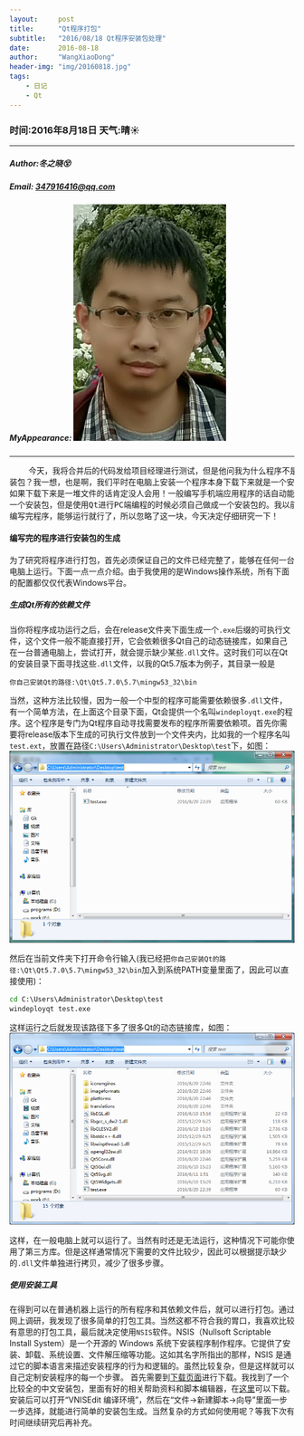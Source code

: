 ```yaml
---
layout:     post
title:      "Qt程序打包"
subtitle:   "2016/08/18 Qt程序安装包处理"
date:       2016-08-18
author:     "WangXiaoDong"
header-img: "img/20160818.jpg"
tags:
    - 日记
    - Qt
---
```


### 时间:2016年8月18日 天气:晴:sunny:
-----
#####   Author:冬之晓:dizzy_face:
#####   Email: 347916416@qq.com
#####   MyAppearance: ![MyAppearance](https://github.com/Dongzhixiao/PictureCache/raw/master/MyPicture.JPG "我的头像")
----------

<pre>
    今天，我将合并后的代码发给项目经理进行测试，但是他问我为什么程序不是一个安
装包？我一想，也是啊，我们平时在电脑上安装一个程序本身下载下来就是一个安装包，
如果下载下来是一堆文件的话肯定没人会用！一般编写手机端应用程序的话自动能够生成
一个安装包，但是使用Qt进行PC端编程的时候必须自己做成一个安装包的。我以前从都是
编写完程序，能够运行就行了，所以忽略了这一块，今天决定仔细研究一下！
</pre>

#### 编写完的程序进行安装包的生成

为了研究将程序进行打包，首先必须保证自己的文件已经完整了，能够在任何一台电脑上运行。下面一点一点介绍。由于我使用的是Windows操作系统，所有下面的配置都仅仅代表Windows平台。

##### 生成Qt所有的依赖文件

当你将程序成功运行之后，会在release文件夹下面生成一个`.exe`后缀的可执行文件，这个文件一般不能直接打开，它会依赖很多Qt自己的动态链接库，如果自己在一台普通电脑上，尝试打开，就会提示缺少某些`.dll`文件。这时我们可以在Qt的安装目录下面寻找这些`.dll`文件，以我的Qt5.7版本为例子，其目录一般是

`你自己安装Qt的路径:\Qt\Qt5.7.0\5.7\mingw53_32\bin`

当然，这种方法比较慢，因为一般一个中型的程序可能需要依赖很多`.dll`文件，有一个简单方法，在上面这个目录下面，Qt会提供一个名叫`windeployqt.exe`的程序。这个程序是专门为Qt程序自动寻找需要发布的程序所需要依赖项。首先你需要将release版本下生成的可执行文件放到一个文件夹内，比如我的一个程序名叫`test.ext`，放置在路径`C:\Users\Administrator\Desktop\test`下，如图：![截图](https://github.com/Dongzhixiao/PictureCache/blob/master/diaryPic/testBefore.png "使用windeployqt前")


然后在当前文件夹下打开命令行输入(我已经把`你自己安装Qt的路径:\Qt\Qt5.7.0\5.7\mingw53_32\bin`加入到系统PATH变量里面了，因此可以直接使用)：

```bat
cd C:\Users\Administrator\Desktop\test
windeployqt test.exe
```

这样运行之后就发现该路径下多了很多Qt的动态链接库，如图：![截图](https://github.com/Dongzhixiao/PictureCache/blob/master/diaryPic/testAfter.png "使用windeployqt后")

这样，在一般电脑上就可以运行了。当然有时还是无法运行，这种情况下可能你使用了第三方库。但是这样通常情况下需要的文件比较少，因此可以根据提示缺少的`.dll`文件单独进行拷贝，减少了很多步骤。

##### 使用安装工具

在得到可以在普通机器上运行的所有程序和其依赖文件后，就可以进行打包。通过网上调研，我发现了很多简单的打包工具。当然这都不符合我的胃口，我喜欢比较有意思的打包工具，最后就决定使用`NSIS`软件。NSIS（Nullsoft Scriptable Install System）是一个开源的 Windows 系统下安装程序制作程序。它提供了安装、卸载、系统设置、文件解压缩等功能。这如其名字所指出的那样，NSIS 是通过它的脚本语言来描述安装程序的行为和逻辑的。虽然比较复杂，但是这样就可以自己定制安装程序的每一个步骤。
首先需要到[下载页面](http://nsis.sourceforge.net/Download "NSIS下载页面")进行下载。我找到了一个比较全的中文安装包，里面有好的相关帮助资料和脚本编辑器，在[这里](https://github.com/Dongzhixiao/PictureCache/blob/master/software/NSIS_发布软件工具.rar "中文安装包")可以下载。
安装后可以打开“VNISEdit 编译环境”，然后在“文件->新建脚本->向导”里面一步一步选择，就能进行简单的安装包生成。当然复杂的方式如何使用呢？等我下次有时间继续研究后再补充。